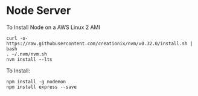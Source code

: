 # Node Server

To Install Node on a AWS Linux 2 AMI
```
curl -o- https://raw.githubusercontent.com/creationix/nvm/v0.32.0/install.sh | bash
. ~/.nvm/nvm.sh
nvm install --lts
```
To Install:
```
npm install -g nodemon
npm install express --save
```
